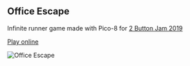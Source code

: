 ## Office Escape

Infinite runner game made with Pico-8 for [2 Button Jam 2019](https://itch.io/jam/2-buttons-jam-2019)

[Play online](https://ryanford-frontend.github.io/office-escape)

![Office Escape](https://github.com/ryanford-frontend/office-escape.p8.png)
